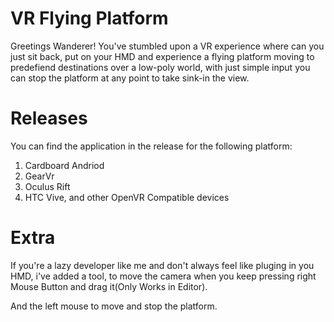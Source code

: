 # VR Flying Platform
Greetings Wanderer!
You've stumbled upon a VR experience where can you just sit back, put on your HMD and experience a flying platform moving to predefiend destinations over a low-poly world, with just simple input you can stop the platform at any point to take sink-in the view.

# Releases
You can find the application in the release for the following platform:
1. Cardboard Andriod
2. GearVr
3. Oculus Rift
4. HTC Vive, and other OpenVR Compatible devices

# Extra
If you're a lazy developer like me and don't always feel like pluging in you HMD, i've added a tool, to move the camera when you keep pressing right Mouse Button and drag it(Only Works in Editor). 

And the left mouse to move and stop the platform.

